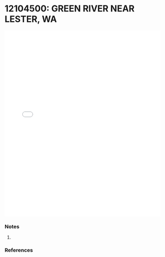 # 12104500: GREEN RIVER NEAR LESTER, WA

<iframe src="/_static/stations/12104500_fdc.html" width="100%" height="600" frameborder="0"></iframe>

### Notes
1. 

### References

